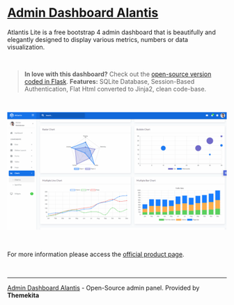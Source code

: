 # [Admin Dashboard Alantis](https://themekita.com/demo-atlantis-lite-bootstrap/)

Atlantis Lite is a free bootstrap 4 admin dashboard that is beautifully and elegantly designed to display various metrics, numbers or data visualization.

<br />

> **In love with this dashboard?** Check out the [open-source version coded in Flask](https://github.com/app-generator/flask-dashboard-atlantis). **Features:** SQLite Database, Session-Based Authentication, Flat Html converted to Jinja2, clean code-base. 

<br />

![Flask Dashboard Atlantis - Open-Source Admin Panel](https://raw.githubusercontent.com/app-generator/static/master/products/flask-dashboard-atlantis-intro.gif)

<br />

For more information please access the [official product page](https://themekita.com/demo-atlantis-lite-bootstrap/). 

<br />

---
[Admin Dashboard Alantis](https://themekita.com/demo-atlantis-lite-bootstrap/) - Open-Source admin panel. Provided by **Themekita**

